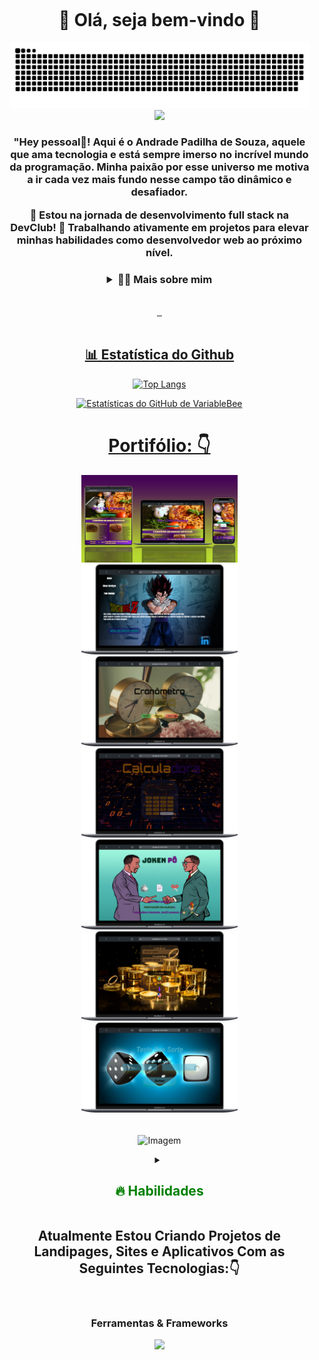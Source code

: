 <div id="user-content-toc">
  <ul align="center">
    <summary><h1 style="display: inline-block">👋  Olá, seja bem-vindo 👋 </h1></summary>
<!--- snake --->
  
  <div align="center">
      <img src="https://github.com/1999AZZAR/1999AZZAR/blob/readme/resources/grid-snake.svg" alt="snake" /></a>
      <img src="https://resources/img/waving.gif">
  </div>
    <h3>
      "Hey pessoal👋! Aqui é o Andrade Padilha de Souza, aquele que ama tecnologia e está sempre imerso no incrível mundo da programação. Minha paixão por esse universo me motiva a ir cada vez mais fundo nesse campo tão dinâmico e desafiador.

🌱 Estou na jornada de desenvolvimento full stack na DevClub!
🔭 Trabalhando ativamente em projetos para elevar minhas habilidades como desenvolvedor web ao próximo nível.

   </h3>
<!-- Dropdown -->
  <h3>  <details>
      <summary>👨‍💻 Mais sobre mim</summary>
    <br>
      - 💬 Olá, sou Andrade Padilha de Souza, tenho 31 anos, residente em Curitiba/PR. Estou buscando uma transição para uma carreira mais centrada em desenvolvimento web, onde eu possa continuar aprendendo, crescer profissionalmente e compartilhar conhecimento diariamente. Estou preparado para enfrentar novos desafios e contribuir para o sucesso da equipe.
      - ⚡ Gosto de ler um bom livro, além de assistir filmes e jogar videogames nas horas vagas! Acredito que nossos interesses pessoais contribuem para uma percepção mais refinada das coisas e para a resolução de problemas. \o/
  </h3>  </details>
  <br>

 <!-- Links -->
 <a href="https://wa.me/5541998780867">
 <img align="center" alt "logo-whatsapp" src= "https://img.shields.io/badge/WhatsApp-25D366?style=for-the-badge&logo=whatsapp&logoColor=white" />
 <a href= "mailto:andradeade09@gmail.com">
 <img align="center" alt "logo-email" widht="22px" src= "https://img.shields.io/badge/Gmail-D14836?style=for-the-badge&logo=gmail&logoColor=white" />
 <a href ="https://www.linkedin.com/in/andrade-padilha-de-souza-277885269/ ">
 <img align="center" alt "logo-linkedin" widht="22px" src= "https://img.shields.io/badge/LinkedIn-0077B5?style=for-the-badge&logo=linkedin&logoColor=white" />
 <br>
 <br>
   
 <!--<a href="https://www.instagram.com/andradepadilha_dev ">>
   
<!-- Estatísticas do GitHub % das feramentas mais utilizadas  -->
  <h2>📊 Estatística do Github</h2>

  ![Top Langs](https://github-readme-stats.vercel.app/api/top-langs/?username=Andradepadilhadev&theme=blue-green)

<!-- Estatísticas do GitHub -->
  ![Estatísticas do GitHub de VariableBee](https://github-readme-stats.vercel.app/api?username=Andradepadilhadev&show_icons=true&theme=blue-green)

<!-- Portfólio -->
# Portifólio: 👇
 <!-- GIF -->
 <div align="center"> 
  <a  href="https://devclub-pizzaria.netlify.app/"><img src="https://raw.githubusercontent.com/Andradepadilhadev/PROJETO-DEVCLUB-PIZZARIA-2.4/main/img/mokap-pizzaria.png" width="250px"></a>
  <a  href="https://andrade-dragon-ball-devclub.netlify.app/"><img src="https://github.com/Andradepadilhadev/PROJETO-DRAGON-BALL/blob/main/img/macboock.png?raw=true" width="250px"></a>
  <a  href="https://andrade-cronometro-devclub.netlify.app/"><img src="https://github.com/Andradepadilhadev/PROJETO-CRON-METRO/blob/main/css/img/macboock.png?raw=true" width="250px"></a>
 <br>
  <a  href="https://calculadora-devclub.netlify.app/"><img src="https://github.com/Andradepadilhadev/PROJETO-CALCULADORA/blob/main/css/img/macbook.png?raw=true" width="250px"></a>
  <a  href="https://andrade-jokenpo-devclub.netlify.app/"><img src="https://github.com/Andradepadilhadev/PROJETO-JOKENP-/blob/main/img/macboock.png?raw=true" width="250px" 
 </a>
 <a  href="https://andrade-conversor-de-moedas-devclub.netlify.app/"><img src="https://github.com/Andradepadilhadev/PROJETO-CONVERSOR-DE-MOEDAS.JS/blob/main/assets/foto-mecboock.png?raw=true" width="250px"></a>
<a  href="https://andrade-sorteador-devclub.netlify.app/"><img src="https://github.com/Andradepadilhadev/Projeto-Random/blob/main/assets/macbooke.png?raw=true" width="250px"></a>
</div>
<br>
  <p align="left:40px;">
        <img align="center" src="https://github.com/VariableBee/VariableBee/assets/77739311/4e9f41af-6b57-49a7-b15a-74322e96b4d7" alt="Imagem" autoplay loop>
      </p>
<details>
  <summary><h2 style="color: green;">🔥 Habilidades</h2></summary>
  <!-- Conteúdo relacionado às habilidades -->
</details>

<!-- Habilidades: Linguagens de Programação -->
  <div style="flex-basis: 48%;">
    <h2>Atualmente Estou Criando Projetos de Landipages, Sites e Aplicativos Com as Seguintes Tecnologias:👇</h2>
    <br>
    
      
  <div style="flex-basis: 48%;">
      <h3>Ferramentas & Frameworks</h3>
      <div align="center">
<img src="https://skillicons.dev/icons?i=html,css,js,git,nodejs,react,sequelize,postgresql,docker,figma,github,vscode&perline=14"/>

<!-- Habilidades: Bibliotecas -->

